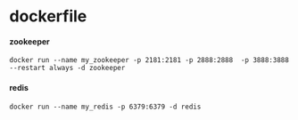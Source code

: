 # dockerfile


#### zookeeper

````
docker run --name my_zookeeper -p 2181:2181 -p 2888:2888  -p 3888:3888 --restart always -d zookeeper
````

#### redis

````
docker run --name my_redis -p 6379:6379 -d redis
````
